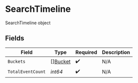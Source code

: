 # SearchTimeline

SearchTimeline object


## Fields

| Field                                     | Type                                      | Required                                  | Description                               |
| ----------------------------------------- | ----------------------------------------- | ----------------------------------------- | ----------------------------------------- |
| `Buckets`                                 | [][Bucket](../../models/shared/bucket.md) | :heavy_check_mark:                        | N/A                                       |
| `TotalEventCount`                         | *int64*                                   | :heavy_check_mark:                        | N/A                                       |